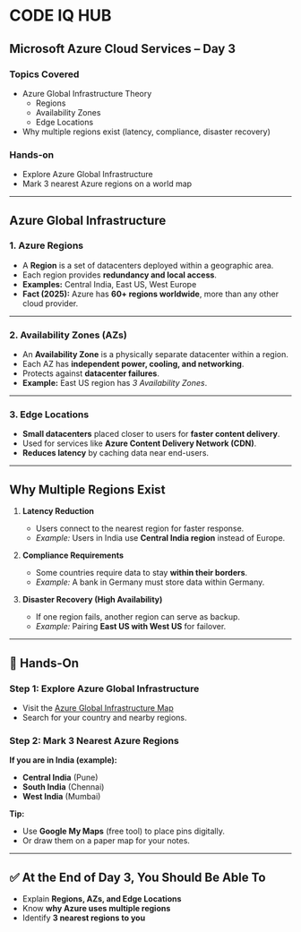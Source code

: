 # CODE IQ HUB  

## Microsoft Azure Cloud Services – Day 3  

### Topics Covered  
- Azure Global Infrastructure Theory  
  - Regions  
  - Availability Zones  
  - Edge Locations  
- Why multiple regions exist (latency, compliance, disaster recovery)  

### Hands-on  
- Explore Azure Global Infrastructure  
- Mark 3 nearest Azure regions on a world map  

---

## Azure Global Infrastructure  

### 1. Azure Regions  
- A **Region** is a set of datacenters deployed within a geographic area.  
- Each region provides **redundancy and local access**.  
- **Examples:** Central India, East US, West Europe  
- **Fact (2025):** Azure has **60+ regions worldwide**, more than any other cloud provider.  

---

### 2. Availability Zones (AZs)  
- An **Availability Zone** is a physically separate datacenter within a region.  
- Each AZ has **independent power, cooling, and networking**.  
- Protects against **datacenter failures**.  
- **Example:** East US region has *3 Availability Zones*.  

---

### 3. Edge Locations  
- **Small datacenters** placed closer to users for **faster content delivery**.  
- Used for services like **Azure Content Delivery Network (CDN)**.  
- **Reduces latency** by caching data near end-users.  

---

## Why Multiple Regions Exist  

1. **Latency Reduction**  
   - Users connect to the nearest region for faster response.  
   - *Example:* Users in India use **Central India region** instead of Europe.  

2. **Compliance Requirements**  
   - Some countries require data to stay **within their borders**.  
   - *Example:* A bank in Germany must store data within Germany.  

3. **Disaster Recovery (High Availability)**  
   - If one region fails, another region can serve as backup.  
   - *Example:* Pairing **East US with West US** for failover.  

---

## 📝 Hands-On  

### Step 1: Explore Azure Global Infrastructure  
- Visit the [Azure Global Infrastructure Map](https://azure.microsoft.com/en-us/global-infrastructure/geographies/)  
- Search for your country and nearby regions.  

### Step 2: Mark 3 Nearest Azure Regions  
**If you are in India (example):**  
- **Central India** (Pune)  
- **South India** (Chennai)  
- **West India** (Mumbai)  

**Tip:**  
- Use **Google My Maps** (free tool) to place pins digitally.  
- Or draw them on a paper map for your notes.  

---

## ✅ At the End of Day 3, You Should Be Able To  
- Explain **Regions, AZs, and Edge Locations**  
- Know **why Azure uses multiple regions**  
- Identify **3 nearest regions to you**  
